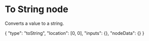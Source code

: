 # To String node

Converts a value to a string.

<Node>
    {
        "type": "toString",
        "location": [0, 0],
        "inputs": {},
        "nodeData": {}
    }
</Node>
